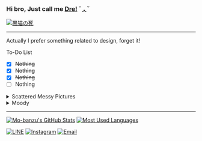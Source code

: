 ### Hi bro, Just call me [Dre!](https://github.com/hellterhead) ˘ᆺ˘

[![黒猫の死](https://i.ibb.co/X4S2w9j/Black-Cat-Death-HLTH.gif)](https://github.com/hellterhead)

___
Actually I prefer something related to design, forget it!

To-Do List
- [x] ~~Nothing~~
- [x] ~~Nothing~~
- [x] ~~Nothing~~
- [ ] Nothing

<details>
<summary>Scattered Messy Pictures</summary>
  
<!-- mbnd_art starts -->
* [Take a look](https://www.instagram.com/p/BuFV-eBgg91/?utm_source=ig_web_copy_link) my boring activity
* I like [cats](https://www.instagram.com/p/B1dz-5rBwT0/?utm_source=ig_web_copy_link) and game consoles
* I believe that [aliens](https://www.instagram.com/p/BwiX5bml51Q/?utm_source=ig_web_copy_link) are hiding watching us
* And this is [something](https://www.instagram.com/p/Bs7thCVFt_W/?utm_source=ig_web_copy_link) that doesn't matter
<!-- mbnd_art ends -->

</details>

<details>
<summary>Moody</summary>
  
<!-- file_music starts -->
[<img src="https://img.shields.io/badge/YOASOBI%20--%20%E5%A4%9C%E3%81%AB%E9%A7%86%E3%81%91%E3%82%8B-000000.svg?logo=apple-music">](https://od.lk/s/OThfMjYyNTMyMjdf/YOASOBI%20-%20%E5%A4%9C%E3%81%AB%E9%A7%86%E3%81%91%E3%82%8B)
<br>
[<img src="https://img.shields.io/badge/TK%20--%20unravel-000000.svg?logo=apple-music">](https://od.lk/s/OThfMjYyNTMyMzhf/TK%20-%20unravel)
<br>
[<img src="https://img.shields.io/badge/DAOKOx%E7%B1%B3%E6%B4%A5%E7%8E%84%E5%B8%AB%20--%20%E6%89%93%E4%B8%8A%E8%8A%B1%E7%81%AB-000000.svg?logo=apple-music">](https://od.lk/s/OThfMjYyNTMyNDJf/DAOKOx%E7%B1%B3%E6%B4%A5%E7%8E%84%E5%B8%AB%20-%20%E6%89%93%E4%B8%8A%E8%8A%B1%E7%81%AB)
<br>
[<img src="https://img.shields.io/badge/RADWIMPS%20feat.%E4%B8%89%E6%B5%A6%E9%80%8F%E5%AD%90%20--%20%E3%82%B0%E3%83%A9%E3%83%B3%E3%83%89%E3%82%A8%E3%82%B9%E3%82%B1%E3%83%BC%E3%83%97-000000.svg?logo=apple-music">](https://od.lk/s/OThfMjYyNTMyNDNf/RADWIMPS%20feat.%E4%B8%89%E6%B5%A6%E9%80%8F%E5%AD%90%20-%20%E3%82%B0%E3%83%A9%E3%83%B3%E3%83%89%E3%82%A8%E3%82%B9%E3%82%B1%E3%83%BC%E3%83%97)
<!-- file_music ends -->

</details>

___
[![Mo-banzu's GitHub Stats](https://github-readme-stats.vercel.app/api?username=hellterhead&show_icons=true&theme=graywhite)](https://github.com/hellterhead)
[![Most Used Languages](https://github-readme-stats.vercel.app/api/top-langs/?username=hellterhead&layout=compact&theme=graywhite)](https://github.com/hellterhead)

[![LINE](https://img.shields.io/badge/LINE-luscious.net-00ff44.svg)](https://line.me/ti/p/~luscious.net)
[![Instagram](https://img.shields.io/badge/Instagram-mo.banzu-d66bff.svg)](https://instagram.com/mo.banzu)
[![Email](https://img.shields.io/badge/Email-mbandu.ilik@gmail.com-ff0660.svg)](mailto:mbandu.ilik@gmail.com)
